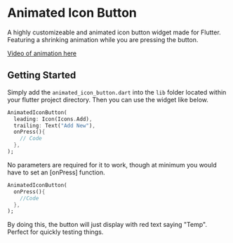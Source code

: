 # Animated Icon Button
A highly customizeable and animated icon button widget made for Flutter. Featuring a shrinking animation while you are pressing the button.


[Video of animation here](https://youtu.be/ChOEYd7uwws?si=TwWAOyFo88WfGCP9)

## Getting Started
Simply add the `animated_icon_button.dart` into the `lib` folder located within your flutter project directory. Then you can use the widget like below.
```dart
AnimatedIconButton(
  leading: Icon(Icons.Add),
  trailing: Text("Add New"),
  onPress(){
    // Code
  },
);
```

No parameters are required for it to work, though at minimum you would have to set an [onPress] function.

```dart
AnimatedIconButton(
  onPress(){
    //Code
  },
);
```
By doing this, the button will just display with red text saying "Temp". Perfect for quickly testing things.
